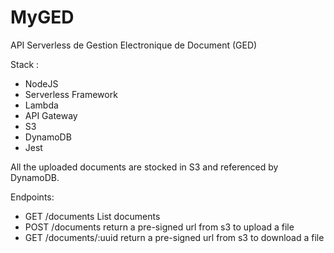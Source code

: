 # MyGED
API Serverless de Gestion Electronique de Document (GED)

Stack :

- NodeJS
- Serverless Framework
- Lambda
- API Gateway
- S3
- DynamoDB
- Jest

All the uploaded documents are stocked in S3 and referenced by DynamoDB.

Endpoints:
- GET /documents List documents
- POST /documents return a pre-signed url from s3 to upload a file
- GET /documents/:uuid return a pre-signed url from s3 to download a file

